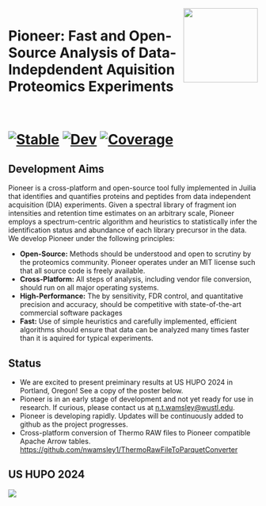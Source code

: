 
<img src="https://github.com/nwamsley1/Pioneer.jl/blob/main/figures/PIONEER_LOGO.jpg" align="right" width="150px"/>
<h1>Pioneer: Fast and Open-Source Analysis of Data-Indepdendent Aquisition Proteomics Experiments<br><br><h1>

  
[![Stable](https://img.shields.io/badge/docs-stable-blue.svg)](https://nwamsley1.github.io/Titus.jl/stable/)
[![Dev](https://img.shields.io/badge/docs-dev-blue.svg)](https://nwamsley1.github.io/Titus.jl/dev/)
[![Coverage](https://codecov.io/gh/nwamsley1/Titus.jl/branch/main/graph/badge.svg)](https://codecov.io/gh/nwamsley1/Titus.jl)
<!---
[![Build Status](https://github.com/nwamsley1/Titus.jl/actions/workflows/CI.yml/badge.svg?branch=main)](https://github.com/nwamsley1/Titus.jl/actions/workflows/CI.yml?query=branch%3Amain)
--->
##  Development Aims
  Pioneer is a cross-platform and open-source tool fully implemented 
in Juilia that identifies and quantifies proteins and peptides from data independent acquisition (DIA) experiments. Given a 
spectral library of fragment ion intensities and retention time estimates on an arbitrary scale, Pioneer employs a spectrum-centric 
algorithm and heuristics to statistically infer the identification status and abundance of each library precursor in the data. We develop Pioneer under the following principles:

- **Open-Source:** Methods should be understood and open to scrutiny by the proteomics community. Pioneer operates under an MIT license such that all source code is freely available. 
- **Cross-Platform:** All steps of analysis, including vendor file conversion, should run on all major operating systems.  
- **High-Performance:** The by sensitivity, FDR control, and quantitative precision and accuracy, should be competitive with state-of-the-art commercial software packages
- **Fast:** Use of simple heuristics and carefully implemented, efficient algorithms should ensure that data can be analyzed many times faster than it is aquired for typical experiments. 

## Status
- We are excited to present preiminary results at US HUPO 2024 in Portland, Oregon! See a copy of the poster below.
- Pioneer is in an early stage of development and not yet ready for use in research. If curious, please contact us at n.t.wamsley@wustl.edu.
- Pioneer is developing rapidly. Updates will be continuously added to github as the project progresses. 
- Cross-platform conversion of Thermo RAW files to Pioneer compatible Apache Arrow tables. https://github.com/nwamsley1/ThermoRawFileToParquetConverter

## US HUPO 2024
<img src="https://github.com/nwamsley1/Pioneer.jl/blob/main/figures/HUPO_POSTER_2024_FORFEDEX.jpg"/>
